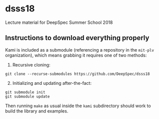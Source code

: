 # dsss18
Lecture material for DeepSpec Summer School 2018

## Instructions to download everything properly

Kami is included as a submodule (referencing a repository in the `mit-plv` organization), which means grabbing it requires one of two methods:

1. Recursive cloning:
```
git clone --recurse-submodules https://github.com/DeepSpec/dsss18
```
2. Initializing and updating after-the-fact:
```
git submodule init
git submodule update
```

Then running `make` as usual inside the `kami` subdirectory should work to build the library and examples.
